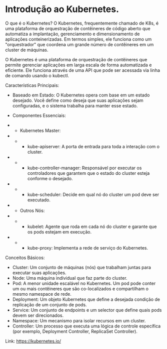 # Introdução ao Kubernetes.

<p>
O que é o Kubernetes?
O Kubernetes, frequentemente chamado de K8s, é uma plataforma de orquestração de contêineres de código aberto que automatiza a implantação, gerenciamento e dimensionamento de aplicações conteinerizadas. Em termos simples, ele funciona como um "orquestrador" que coordena um grande número de contêineres em um cluster de máquinas.
<p>

<p> 
O Kubernetes é uma plataforma de orquestração de contêineres que permite gerenciar aplicações em larga escala de forma automatizada e eficiente. Ele funciona através de uma API que pode ser acessada via linha de comando usando o kubectl.
<p>

Características Principais:

- Baseado em Estado: O Kubernetes opera com base em um estado desejado. Você define como deseja que suas aplicações sejam configuradas, e o sistema trabalha para manter esse estado.

- Componentes Essenciais:
- - Kubernetes Master:
- - - kube-apiserver: A porta de entrada para toda a interação com o cluster.
- - - kube-controller-manager: Responsável por executar os controladores que garantem que o estado do cluster esteja conforme o desejado.
- - - kube-scheduler: Decide em qual nó do cluster um pod deve ser executado.
- - Outros Nós:
- - - kubelet: Agente que roda em cada nó do cluster e garante que os pods estejam em execução.
- - - kube-proxy: Implementa a rede de serviço do Kubernetes.


<p>
Conceitos Básicos:

- Cluster: Um conjunto de máquinas (nós) que trabalham juntas para executar suas aplicações.
- Node: Uma máquina individual que faz parte do cluster.
- Pod: A menor unidade escalável no Kubernetes. Um pod pode conter um ou mais contêineres que são co-localizados e compartilham o mesmo namespace de rede.
- Deployment: Um objeto Kubernetes que define a desejada condição de replicação de um conjunto de pods.
- Service: Um conjunto de endpoints e um selector que define quais pods devem ser direcionados.
- Namespace: Um mecanismo para isolar recursos em um cluster.
- Controller: Um processo que executa uma lógica de controle específica (por exemplo, Deployment Controller, ReplicaSet Controller).
<p>

Link: https://kubernetes.io/